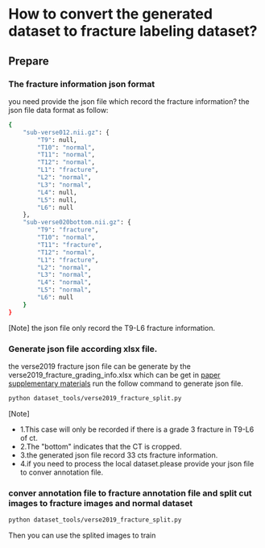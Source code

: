 <!--
 * @Description: # How to convert the generated data set to fracture labeling dataset?
 * @version: 
 * @Author: ThreeStones1029 2320218115@qq.com
 * @Date: 2024-04-03 01:49:19
 * @LastEditors: ShuaiLei
 * @LastEditTime: 2024-04-03 04:33:00
-->
# How to convert the generated dataset to fracture labeling dataset?

## Prepare
### The fracture information json format
you need provide the json file which record the fracture information? the json file data format as follow:
~~~bash
{
    "sub-verse012.nii.gz": {
        "T9": null,
        "T10": "normal",
        "T11": "normal",
        "T12": "normal",
        "L1": "fracture",
        "L2": "normal",
        "L3": "normal",
        "L4": null,
        "L5": null,
        "L6": null
    },
    "sub-verse020bottom.nii.gz": {
        "T9": "fracture",
        "T10": "normal",
        "T11": "fracture",
        "T12": "normal",
        "L1": "fracture",
        "L2": "normal",
        "L3": "normal",
        "L4": "normal",
        "L5": "normal",
        "L6": null
    }
}
~~~
[Note] the json file only record the T9-L6 fracture information.
### Generate json file according xlsx file.
the verse2019 fracture json file can be generate by the verse2019_fracture_grading_info.xlsx which can be get in [paper supplementary materials](https://www.ncbi.nlm.nih.gov/pmc/articles/PMC8082364/)
run the follow command to generate json file.
~~~bash
python dataset_tools/verse2019_fracture_split.py
~~~
[Note]
* 1.This case will only be recorded if there is a grade 3 fracture in T9-L6 of ct.
* 2.The "bottom" indicates that the CT is cropped.
* 3.the generated json file record 33 cts fracture information.
* 4.if you need to process the local dataset.please provide your json file to conver annotation file.

### conver annotation file to fracture annotation file and split cut images to fracture images and normal dataset
~~~bash
python dataset_tools/verse2019_fracture_split.py
~~~
Then you can use the splited images to train 

